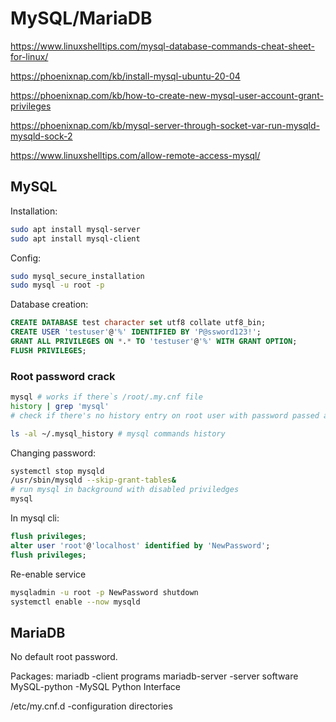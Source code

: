 # MySQL/MariaDB

<https://www.linuxshelltips.com/mysql-database-commands-cheat-sheet-for-linux/>

<https://phoenixnap.com/kb/install-mysql-ubuntu-20-04>

<https://phoenixnap.com/kb/how-to-create-new-mysql-user-account-grant-privileges>

<https://phoenixnap.com/kb/mysql-server-through-socket-var-run-mysqld-mysqld-sock-2>

<https://www.linuxshelltips.com/allow-remote-access-mysql/>

## MySQL

Installation:

```sh
sudo apt install mysql-server
sudo apt install mysql-client
```

Config:

```sh
sudo mysql_secure_installation
sudo mysql -u root -p
```

Database creation:

```sql
CREATE DATABASE test character set utf8 collate utf8_bin;
CREATE USER 'testuser'@'%' IDENTIFIED BY 'P@ssword123!';
GRANT ALL PRIVILEGES ON *.* TO 'testuser'@'%' WITH GRANT OPTION;
FLUSH PRIVILEGES;
```

### Root password crack

```sh
mysql # works if there`s /root/.my.cnf file
history | grep 'mysql' 
# check if there's no history entry on root user with password passed as a parameter

ls -al ~/.mysql_history # mysql commands history
```

Changing password:

```sh
systemctl stop mysqld
/usr/sbin/mysqld --skip-grant-tables&
# run mysql in background with disabled priviledges
mysql
```

In mysql cli:

```sql
flush privileges;
alter user 'root'@'localhost' identified by 'NewPassword';
flush privileges;
```

Re-enable service

```sh
mysqladmin -u root -p NewPassword shutdown
systemctl enable --now mysqld
```

## MariaDB

No default root password.

Packages:
mariadb -client programs
mariadb-server -server software
MySQL-python -MySQL Python Interface

/etc/my.cnf.d -configuration directories
